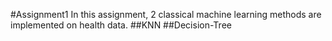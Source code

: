 #Assignment1
In this assignment, 2 classical machine learning methods are implemented on health data.
##KNN
##Decision-Tree
